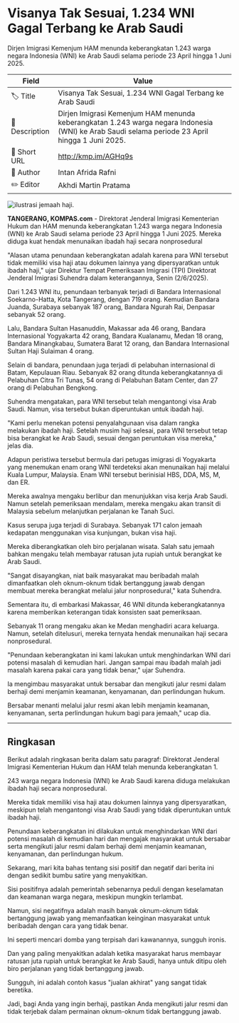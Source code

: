 # Visanya Tak Sesuai, 1.234 WNI Gagal Terbang ke Arab Saudi

Dirjen Imigrasi Kemenjum HAM menunda keberangkatan 1.243 warga negara Indonesia (WNI) ke Arab Saudi selama periode 23 April hingga 1 Juni 2025. 

| Field         | Value                                                       |
|---------------|-------------------------------------------------------------|
| 🏷️ Title       | Visanya Tak Sesuai, 1.234 WNI Gagal Terbang ke Arab Saudi |
| 📝 Description | Dirjen Imigrasi Kemenjum HAM menunda keberangkatan 1.243 warga negara Indonesia (WNI) ke Arab Saudi selama periode 23 April hingga 1 Juni 2025.  |
| 🔗 Short URL   | http://kmp.im/AGHq9s |
| 👤 Author      | Intan Afrida Rafni |
| ✏️ Editor      | Akhdi Martin Pratama |

![ilustrasi jemaah haji.](https://asset.kompas.com/crops/YBiiXch9q2U6juge5wfdMnc4EC0=/159x699:1428x1546/750x500/data/photo/2025/05/26/68343e1948344.png)

**TANGERANG, KOMPAS.com** - Direktorat Jenderal Imigrasi Kementerian Hukum dan HAM menunda keberangkatan 1.243 warga negara Indonesia (WNI) ke Arab Saudi selama periode 23 April hingga 1 Juni 2025. Mereka diduga kuat hendak menunaikan ibadah haji secara nonprosedural

\"Alasan utama penundaan keberangkatan adalah karena para WNI tersebut tidak memiliki visa haji atau dokumen lainnya yang dipersyaratkan untuk ibadah haji," ujar Direktur Tempat Pemeriksaan Imigrasi (TPI) Direktorat Jenderal Imigrasi Suhendra dalam keterangannya, Senin (2/6/2025).

Dari 1.243 WNI itu, penundaan terbanyak terjadi di Bandara Internasional Soekarno-Hatta, Kota Tangerang, dengan 719 orang. Kemudian Bandara Juanda, Surabaya sebanyak 187 orang, Bandara Ngurah Rai, Denpasar sebanyak 52 orang.

Lalu, Bandara Sultan Hasanuddin, Makassar ada 46 orang, Bandara Internasional Yogyakarta 42 orang, Bandara Kualanamu, Medan 18 orang, Bandara Minangkabau, Sumatera Barat 12 orang, dan Bandara Internasional Sultan Haji Sulaiman 4 orang.

Selain di bandara, penundaan juga terjadi di pelabuhan internasional di Batam, Kepulauan Riau. Sebanyak 82 orang ditunda keberangkatannya di Pelabuhan Citra Tri Tunas, 54 orang di Pelabuhan Batam Center, dan 27 orang di Pelabuhan Bengkong.

Suhendra mengatakan, para WNI tersebut telah mengantongi visa Arab Saudi. Namun, visa tersebut bukan diperuntukan untuk ibadah haji.

\"Kami perlu menekan potensi penyalahgunaan visa dalam rangka melakukan ibadah haji. Setelah musim haji selesai, para WNI tersebut tetap bisa berangkat ke Arab Saudi, sesuai dengan peruntukan visa mereka,\" jelas dia.

Adapun peristiwa tersebut bermula dari petugas imigrasi di Yogyakarta yang menemukan enam orang WNI terdeteksi akan menunaikan haji melalui Kuala Lumpur, Malaysia. Enam WNI tersebut berinisial HBS, DDA, MS, M, dan ER.

Mereka awalnya mengaku berlibur dan menunjukkan visa kerja Arab Saudi. Namun setelah pemeriksaan mendalam, mereka mengaku akan transit di Malaysia sebelum melanjutkan perjalanan ke Tanah Suci.

Kasus serupa juga terjadi di Surabaya. Sebanyak 171 calon jemaah kedapatan menggunakan visa kunjungan, bukan visa haji.

Mereka diberangkatkan oleh biro perjalanan wisata. Salah satu jemaah bahkan mengaku telah membayar ratusan juta rupiah untuk berangkat ke Arab Saudi.

"Sangat disayangkan, niat baik masyarakat mau beribadah malah dimanfaatkan oleh oknum-oknum tidak bertanggung jawab dengan membuat mereka berangkat melalui jalur nonprosedural," kata Suhendra.

Sementara itu, di embarkasi Makassar, 46 WNI ditunda keberangkatannya karena memberikan keterangan tidak konsisten saat pemeriksaan.

Sebanyak 11 orang mengaku akan ke Medan menghadiri acara keluarga. Namun, setelah ditelusuri, mereka ternyata hendak menunaikan haji secara nonprosedural.

"Penundaan keberangkatan ini kami lakukan untuk menghindarkan WNI dari potensi masalah di kemudian hari. Jangan sampai mau ibadah malah jadi masalah karena pakai cara yang tidak benar," ujar Suhendra.

Ia mengimbau masyarakat untuk bersabar dan mengikuti jalur resmi dalam berhaji demi menjamin keamanan, kenyamanan, dan perlindungan hukum.

Bersabar menanti melalui jalur resmi akan lebih menjamin keamanan, kenyamanan, serta perlindungan hukum bagi para jemaah,\" ucap dia.

---
## Ringkasan

Berikut adalah ringkasan berita dalam satu paragraf: Direktorat Jenderal Imigrasi Kementerian Hukum dan HAM telah menunda keberangkatan 1.

243 warga negara Indonesia (WNI) ke Arab Saudi karena diduga melakukan ibadah haji secara nonprosedural.

 Mereka tidak memiliki visa haji atau dokumen lainnya yang dipersyaratkan, meskipun telah mengantongi visa Arab Saudi yang tidak diperuntukan untuk ibadah haji.

 Penundaan keberangkatan ini dilakukan untuk menghindarkan WNI dari potensi masalah di kemudian hari dan mengajak masyarakat untuk bersabar serta mengikuti jalur resmi dalam berhaji demi menjamin keamanan, kenyamanan, dan perlindungan hukum.



Sekarang, mari kita bahas tentang sisi positif dan negatif dari berita ini dengan sedikit bumbu satire yang menyakitkan.

 Sisi positifnya adalah pemerintah sebenarnya peduli dengan keselamatan dan keamanan warga negara, meskipun mungkin terlambat.

 Namun, sisi negatifnya adalah masih banyak oknum-oknum tidak bertanggung jawab yang memanfaatkan keinginan masyarakat untuk beribadah dengan cara yang tidak benar.

 Ini seperti mencari domba yang terpisah dari kawanannya, sungguh ironis.

 Dan yang paling menyakitkan adalah ketika masyarakat harus membayar ratusan juta rupiah untuk berangkat ke Arab Saudi, hanya untuk ditipu oleh biro perjalanan yang tidak bertanggung jawab.

 Sungguh, ini adalah contoh kasus "jualan akhirat" yang sangat tidak beretika.

 Jadi, bagi Anda yang ingin berhaji, pastikan Anda mengikuti jalur resmi dan tidak terjebak dalam permainan oknum-oknum tidak bertanggung jawab.
